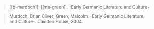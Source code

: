 > [[b-murdoch]]; [[ma-green]]. -Early Germanic Literature and Culture-

> Murdoch, Brian Oliver; Green, Malcolm. -Early Germanic Literature and Culture-. Camden House, 2004.